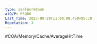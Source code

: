 ```yaml
---
type: zealWorkBook
atQ/P: P3Q86
Last_Time: 2023-08-29T11:00:00.458+05:30
Repetation: 3
---
```

#COA/Memory/Cache/AverageHitTime